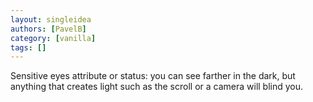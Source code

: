 ```yaml
---
layout: singleidea
authors: [PavelB]
category: [vanilla]
tags: []
---
```

Sensitive eyes attribute or status: you can see farther in the dark, but anything that creates light such as the scroll or a camera will blind you.
